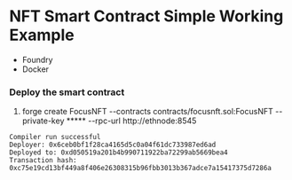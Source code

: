 # NFT Smart Contract Simple Working Example

* Foundry 
* Docker


### Deploy the smart contract 


1. forge create FocusNFT --contracts contracts/focusnft.sol:FocusNFT --private-key ***** --rpc-url http://ethnode:8545

```
Compiler run successful
Deployer: 0x6ceb0bf1f28ca4165d5c0a04f61dc733987ed6ad
Deployed to: 0xd050519a201b4b990711922ba72299ab5669bea4
Transaction hash: 0xc75e19cd13bf449a8f406e26308315b96fbb3013b367adce7a15417375d7286a
```
